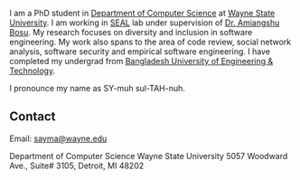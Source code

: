 I am a PhD student in [Department of Computer Science](https://engineering.wayne.edu/cs/) at [Wayne State University](https://wayne.edu/). I am working in [SEAL](http://seal.eng.wayne.edu/) lab under supervision of [Dr. Amiangshu Bosu](http://amiangshu.com/). My research focuses on diversity and inclusion in software engineering. My work also spans to the area of code review, social network analysis, software security and empirical software engineering. I have completed my undergrad from [Bangladesh University of Engineering & Technology](https://www.buet.ac.bd/web/).


I pronounce my name as SY-muh sul-TAH-nuh.


## Contact
Email: [sayma@wayne.edu](sayma@wayne.edu)

Department of Computer Science
Wayne State University
5057 Woodward Ave., Suite# 3105, Detroit, MI 48202
